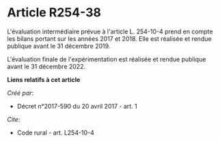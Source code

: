 # Article R254-38

L'évaluation intermédiaire prévue à l'article L. 254-10-4 prend en compte les bilans portant sur les années 2017 et 2018.
Elle est réalisée et rendue publique avant le 31 décembre 2019.

L'évaluation finale de l'expérimentation est réalisée et rendue publique avant le 31 décembre 2022.

**Liens relatifs à cet article**

_Créé par_:

  - Décret n°2017-590 du 20 avril 2017 - art. 1

_Cite_:

  - Code rural - art. L254-10-4
